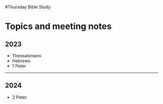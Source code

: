 #Thursday Bible Study
  </head>
  <body>
    <h1>Topics and meeting notes</h1>
    <h2>2023</h2>
    <ul>
      <li>Thessalonians</li>
      <li>Hebrews</li>
      <li>1 Peter</li>
   </ul>
  
   <hr>

   <h2>2024</h2>
   <ul>
     <li>2 Peter</li>
     </ul>
 </body>
</html>
